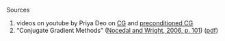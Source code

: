 Sources
1. videos on youtube by Priya Deo on [CG](https://www.youtube.com/watch?v=h4cG8jLGmKg) and [preconditioned CG](https://www.youtube.com/watch?v=zjzOYL4fhrQ)
2. “Conjugate Gradient Methods” ([Nocedal and Wright, 2006, p. 101](zotero://select/library/items/XU24DLQI)) ([pdf](zotero://open-pdf/library/items/SZ2KAERJ?page=121))


